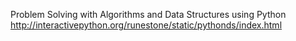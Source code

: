Problem Solving with Algorithms and Data Structures using Python
http://interactivepython.org/runestone/static/pythonds/index.html

